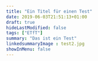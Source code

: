```yaml
---
title: "Ein Titel für einen Test"
date: 2019-06-03T21:51:13+01:00
draft: true
hideLastModified: false
tags: ["ETfT"]
summary: "Das ist ein Test"
linkedsummaryImage : test2.jpg
showInMenu: false
---
```

